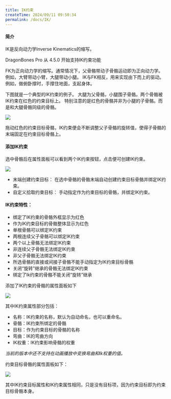 ```yaml
---
title: IK约束
createTime: 2024/09/11 09:50:34
permalink: /docs/IK/
---
```


#### 简介
IK是反向动力学Inverse Kinematics的缩写。

DragonBones Pro 从 4.5.0 开始支持IK约束功能

FK为正向动力学的缩写。通常情况下，父骨骼带动子骨骼运动即为正向动力学。例如，大臂带动小臂，大腿带动小腿。
IK与FK相反，用来实现由下而上的驱动。例如，做俯卧撑时，手撑住地面，支起身体。

下图就是一个典型的IK约束的例子。
大腿为父骨骼，小腿围子骨骼。两个骨骼被IK约束在红色的约束目标上。
特别注意的是红色的骨骼并非为小腿的子骨骼。而是和大腿骨骼同级的骨骼。

![](56d6a71568f12.png)

拖动红色的约束目标骨骼，IK约束便会不断调整父子骨骼的旋转值，使得子骨骼的末端固定在约束目标骨骼上。

#### 添加IK约束
选中骨骼后在属性面板可以看到两个IK约束按钮，点击便可创建IK约束。

![](56d6a715729de.png)

- 末端创建约束目标： 在选中骨骼的骨骼末端自动创建约束目标骨骼并绑定IK约束。
- 自定义拾取约束目标： 手动指定作为约束目标的骨骼，并绑定IK约束。

#### IK约束特性：
- 绑定了IK约束的骨骼外框显示为红色
- 作为IK约束目标的骨骼整体显示为红色
- 单根骨骼可以绑定IK约束
- 两根连续父子骨骼可以绑定IK约束
- 两个以上骨骼无法绑定IK约束
- 非连续父子骨骼无法绑定IK约束
- 非父子骨骼无法绑定IK约束
- 所选骨骼的直接或间接子骨骼不能手动指定为IK约束目标骨骼
- 关闭“旋转”继承的骨骼无法绑定IK约束
- 绑定了Ik约束的骨骼不能关闭“旋转”继承

添加了IK约束的骨骼的属性面板如下

![](56d6a715801f5.png)

其中IK约束属性部分包括：
- 名称：IK约束的名称，默认为自动命名，也可以重命名。
- 骨骼：IK约束所绑定的骨骼
- 目标：作为约束目标的骨骼的名称
- 弯曲：IK的弯曲方向
- IK权重：IK约束影响骨骼的权重

*当前的版本中还不支持在动画播放中变换弯曲和Ik权重的值。*

约束目标骨骼的属性面板如下：

![](56d6a715900f8.png)

其中IK约束目标属性和IK约束属性相同，只是没有目标项，因为约束目标即为约束目标骨骼本身。